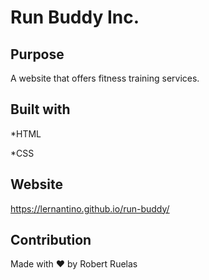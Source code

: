 # Run Buddy Inc.

## Purpose
A website that offers fitness training services.


## Built with
*HTML

*CSS


## Website
https://lernantino.github.io/run-buddy/


## Contribution
Made with ❤️ by Robert Ruelas